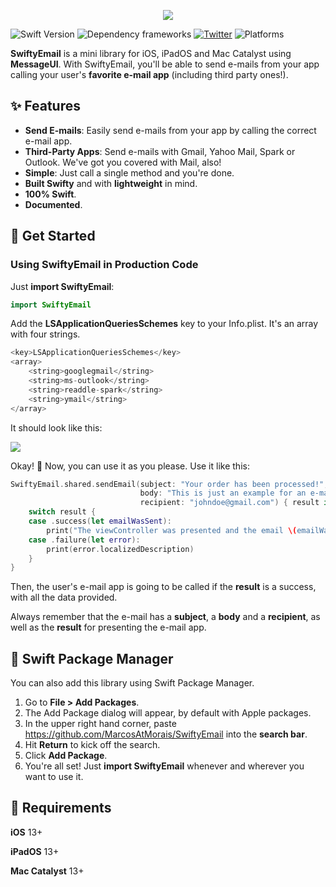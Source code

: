 <p align="center">
    <img src="https://www.marcostmorais.com/swiftyemail.png">
</p>

![Swift Version](https://img.shields.io/badge/Swift-5.5-F16D39.svg?style=flat) ![Dependency frameworks](https://img.shields.io/badge/Supports-_Swift_Package_Manager-F16D39.svg?style=flat) [![Twitter](https://img.shields.io/badge/twitter-@marcostmorais-blue.svg?style=flat)](https://twitter.com/marcostmorais) ![Platforms](https://img.shields.io/badge/platforms-iOS%20%7C%20macOS%20%7C%20watchOS%20%7C%20tvOS%20%7C%20iPadOS-blue)

**SwiftyEmail** is a mini library for iOS, iPadOS and Mac Catalyst using **MessageUI**. With SwiftyEmail, you'll be able to send e-mails from your app calling your user's **favorite e-mail app** (including third party ones!).

## ✨ Features

- **Send E-mails**: Easily send e-mails from your app by calling the correct e-mail app.
- **Third-Party Apps**: Send e-mails with Gmail, Yahoo Mail, Spark or Outlook. We've got you covered with Mail, also!
- **Simple**: Just call a single method and you're done. 
- **Built Swifty** and with **lightweight** in mind.
- **100% Swift**.
- **Documented**.

## 🚀 Get Started

### Using SwiftyEmail in Production Code
Just **import SwiftyEmail**:

```swift
import SwiftyEmail
```

Add the **LSApplicationQueriesSchemes** key to your Info.plist. It's an array with four strings.
```swift
<key>LSApplicationQueriesSchemes</key>
<array>
	<string>googlegmail</string>
	<string>ms-outlook</string>
	<string>readdle-spark</string>
	<string>ymail</string>
</array>
```

It should look like this:

<img src="https://www.marcostmorais.com/swifty-email-plist.png">

Okay! 🚀 Now, you can use it as you please. Use it like this:

```swift
SwiftyEmail.shared.sendEmail(subject: "Your order has been processed!",
                             body: "This is just an example for an e-mail body.",
                             recipient: "johndoe@gmail.com") { result in
    switch result {
    case .success(let emailWasSent):
        print("The viewController was presented and the email \(emailWasSent)")
    case .failure(let error):
        print(error.localizedDescription)
    }
}
```

Then, the user's e-mail app is going to be called if the **result** is a success, with all the data provided.

Always remember that the e-mail has a **subject**, a **body** and a **recipient**, as well as the **result** for presenting the e-mail app.

## 🔨 Swift Package Manager

You can also add this library using Swift Package Manager.

1. Go to **File > Add Packages**.
2. The Add Package dialog will appear, by default with Apple packages.
3. In the upper right hand corner, paste https://github.com/MarcosAtMorais/SwiftyEmail into the **search bar**.
4. Hit **Return** to kick off the search.
5. Click **Add Package**.
6. You're all set! Just **import SwiftyEmail** whenever and wherever you want to use it.

## 🌟 Requirements

**iOS** 13+

**iPadOS** 13+

**Mac Catalyst** 13+

